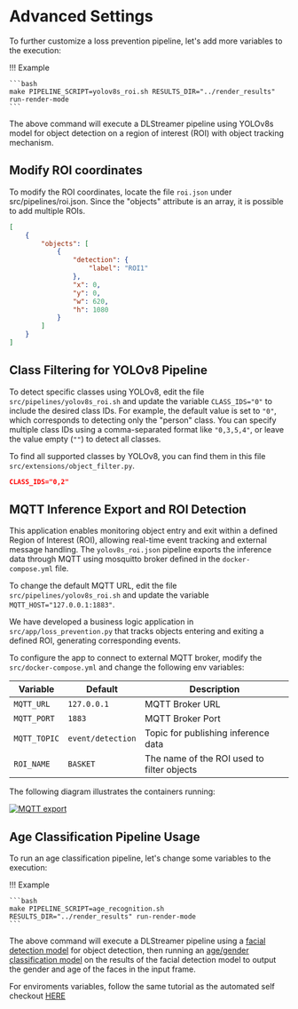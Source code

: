 # Advanced Settings

To further customize a loss prevention pipeline, let's add more variables to the execution:

!!! Example

    ```bash
    make PIPELINE_SCRIPT=yolov8s_roi.sh RESULTS_DIR="../render_results"  run-render-mode
    ```

The above command will execute a DLStreamer pipeline using YOLOv8s model for object detection on a region of interest (ROI) with object tracking mechanism.

## Modify ROI coordinates

To modify the ROI coordinates, locate the file `roi.json` under src/pipelines/roi.json. Since the "objects" attribute is an array, it is possible to add multiple ROIs.

```json
[
    {
        "objects": [
            {
                "detection": {
                    "label": "ROI1"
                },
                "x": 0,
                "y": 0,
                "w": 620,
                "h": 1080
            }           
        ]
    }
]
```
## Class Filtering for YOLOv8 Pipeline

To detect specific classes using YOLOv8, edit the file `src/pipelines/yolov8s_roi.sh` and update the variable `CLASS_IDS="0"` to include the desired class IDs. For example, the default value is set to `"0"`, which corresponds to detecting only the "person" class. You can specify multiple class IDs using a comma-separated format like `"0,3,5,4"`, or leave the value empty (`""`) to detect all classes.

To find all supported classes by YOLOv8, you can find them in this file `src/extensions/object_filter.py`.

```json
CLASS_IDS="0,2"
```

## MQTT Inference Export and ROI Detection

This application enables monitoring object entry and exit within a defined Region of Interest (ROI), allowing real-time event tracking and external message handling.
The `yolov8s_roi.json` pipeline exports the inference data through MQTT using mosquitto broker defined in the `docker-compose.yml` file. 

To change the default MQTT URL, edit the file `src/pipelines/yolov8s_roi.sh` and update the variable `MQTT_HOST="127.0.0.1:1883"`.

We have developed a business logic application in `src/app/loss_prevention.py` that tracks objects entering and exiting a defined ROI, generating corresponding events.

To configure the app to connect to external MQTT broker, modify the `src/docker-compose.yml` and change the following env variables:

| Variable   | Default        | Description                              |
|------------|----------------|------------------------------------------|
| `MQTT_URL` | `127.0.0.1`    | MQTT Broker URL                          |
| `MQTT_PORT`| `1883`         | MQTT Broker Port                         |
| `MQTT_TOPIC` | `event/detection` | Topic for publishing inference data   |
| `ROI_NAME` | `BASKET`       | The name of the ROI used to filter objects |


The following diagram illustrates the containers running:  

[![MQTT export](./images/mqtt-diagram.jpg)](./images/mqtt-diagram.jpg)

## Age Classification Pipeline Usage

To run an age classification pipeline, let's change some variables to the execution:

!!! Example

    ```bash
    make PIPELINE_SCRIPT=age_recognition.sh RESULTS_DIR="../render_results" run-render-mode
    ```

The above command will execute a DLStreamer pipeline using a [facial detection model](https://docs.openvino.ai/2024/omz_models_model_face_detection_retail_0005.html) for object detection, then running an [age/gender classification model](https://docs.openvino.ai/2024/omz_models_model_age_gender_recognition_retail_0013.html) on the results of the facial detection model to output the gender and age of the faces in the input frame.

For enviroments variables, follow the same tutorial as the automated self checkout [HERE](../automated-self-checkout/advanced.md)


